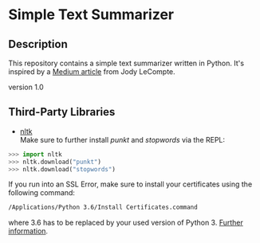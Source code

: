 # Simple Text Summarizer #
## Description ##
This repository contains a simple text summarizer written in Python.
It's inspired by a [Medium article](https://towardsdatascience.com/write-a-simple-summarizer-in-python-e9ca6138a08e)
from Jody LeCompte.

version 1.0

## Third-Party Libraries ##
- [nltk](https://github.com/nltk/nltk/)<br>
Make sure to further install _punkt_ and _stopwords_ via the REPL:
```python
>>> import nltk
>>> nltk.download("punkt")
>>> nltk.download("stopwords")
```

If you run into an SSL Error, make sure to install your certificates using the following command:
```bash
/Applications/Python 3.6/Install Certificates.command
```
where 3.6 has to be replaced by your used version of Python 3. [Further information](https://stackoverflow.com/a/42890688/6707020).